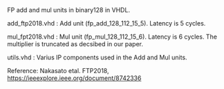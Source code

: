 FP add and mul units in binary128 in VHDL.

add_ftp2018.vhd : Add unit (fp_add_128_112_15_5). Latency is 5 cycles.

mul_fpt2018.vhd : Mul unit (fp_mul_128_112_15_6). Latency is 6 cycles. The multiplier is truncated as decsibed in our paper.

utils.vhd : Varius IP components used in the Add and Mul units. 

Reference: Nakasato etal. FTP2018, https://ieeexplore.ieee.org/document/8742336
